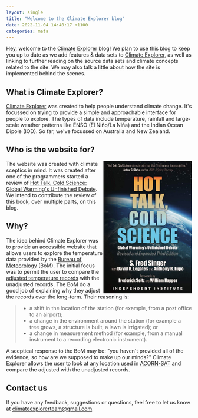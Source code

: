 ```yaml
---
layout: single
title: "Welcome to the Climate Explorer blog"
date: 2022-11-04 14:40:17 +1100
categories: meta
---
```

Hey, welcome to the [Climate Explorer](https://www.climateexplorer.net/) blog! We plan to use this blog to keep you up to date as we add features & data sets to [Climate Explorer](https://www.climateexplorer.net/), as well as linking to further reading on the source data sets and climate concepts related to the site. We may also talk a little about how the site is implemented behind the scenes.

## What is Climate Explorer?

[Climate Explorer](https://www.climateexplorer.net/) was created to help people understand climate change. It's focussed on trying to provide a simple and approachable interface for people to explore. The types of data include temperature, rainfall and large-scale weather patterns like ENSO (El Niño/La Niña) and the Indian Ocean Dipole (IOD). So far, we've focussed on Australia and New Zealand.

## Who is the website for?

<img style="float: right;width: 15rem;" src="/blog/assets/HotTalkColdScience.jpg" alt="Cover of boom Hot Talk, Cold Science">

The website was created with climate sceptics in mind. It was created after one of the programmers started a review of [Hot Talk, Cold Science: Global Warming's Unfinished Debate](https://www.goodreads.com/en/book/show/1610224.Hot_Talk_Cold_Science). We intend to contribute the review of this book, over multiple parts, on this blog.

## Why?

The idea behind Climate Explorer was to provide an accessible website that allows users to explore the temperature data provided by the [Bureau of Meteorology](http://www.bom.gov.au/) (BoM). The initial focus was to permit the user to compare the [adjusted temperature records](http://www.bom.gov.au/climate/data/acorn-sat/#tabs=Methods) with the unadjusted records. The BoM do a good job of explaining why they adjust the records over the long-term. Their reasoning is:
> - a shift in the location of the station (for example, from a post office to an airport);
> - a change in the environment around the station (for example a tree grows, a structure is built, a lawn is irrigated); or
> - a change in measurement method (for example, from a manual instrument to a recording electronic instrument).

A sceptical response to the BoM may be: "you haven't provided all of the evidence, so how are we supposed to make up our minds?" Climate Explorer allows the user to look at any location used in [ACORN-SAT](http://www.bom.gov.au/climate/data/acorn-sat/) and compare the adjusted with the unadjusted records.

## Contact us

If you have any feedback, suggestions or questions, feel free to let us know at [climateexplorerteam@gmail.com](mailto:climateexplorerteam@gmail.com).

